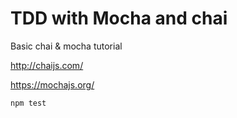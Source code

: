 # TDD with Mocha and chai

Basic chai &amp; mocha tutorial

http://chaijs.com/

https://mochajs.org/

```
npm test
```

